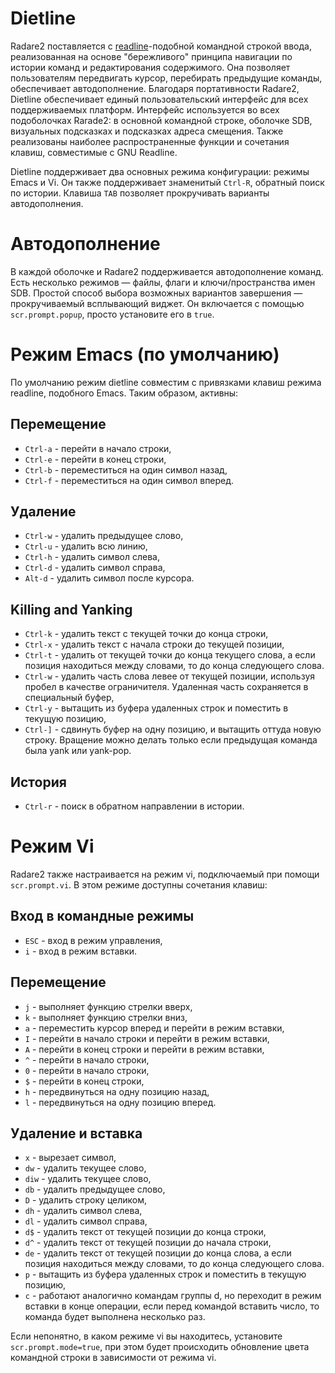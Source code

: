 # Dietline

Radare2 поставляется с [readline](https://en.wikipedia.org/wiki/GNU_Readline)-подобной командной строкой ввода, реализованная на основе "бережливого" принципа навигации по истории команд и редактирования содержимого. Она позволяет пользователям передвигать курсор, перебирать предыдущие команды, обеспечивает автодополнение. Благодаря портативности Radare2, Dietline обеспечивает единый пользовательский интерфейс для всех поддерживаемых платформ. Интерфейс используется во всех подоболочках Rarade2: в основной командной строке, оболочке SDB, визуальных подсказках и подсказках адреса смещения. Также реализованы наиболее распространенные функции и сочетания клавиш, совместимые с GNU Readline.

Dietline поддерживает два основных режима конфигурации: режимы Emacs и Vi. Он также поддерживает знаменитый `Ctrl-R`, обратный поиск по истории. Клавиша `TAB` позволяет прокручивать варианты автодополнения.

# Автодополнение

В каждой оболочке и Radare2 поддерживается автодополнение команд. Есть несколько режимов — файлы, флаги и ключи/пространства имен SDB. Простой способ выбора возможных вариантов завершения — прокручиваемый всплывающий виджет. Он включается с помощью `scr.prompt.popup`, просто установите его в `true`.

# Режим Emacs (по умолчанию)

По умолчанию режим dietline совместим с привязками клавиш режима readline, подобного Emacs. Таким образом, активны:

## Перемещение
- `Ctrl-a` - перейти в начало строки,
- `Ctrl-e` - перейти в конец строки,
- `Ctrl-b` - переместиться на один символ назад,
- `Ctrl-f` - переместиться на один символ вперед.

## Удаление
- `Ctrl-w` - удалить предыдущее слово,
- `Ctrl-u` - удалить всю линию,
- `Ctrl-h` - удалить символ слева,
- `Ctrl-d` - удалить символ справа,
- `Alt-d` - удалить символ после курсора.

## Killing and Yanking
- `Ctrl-k` - удалить текст с текущей точки до конца строки,
- `Ctrl-x` - удалить текст с начала строки до текущей позиции,
- `Ctrl-t` - удалить от текущей точки до конца текущего слова, а если позиция находиться между словами, то до конца следующего слова.
- `Ctrl-w` - удалить часть слова левее от текущей позиции, используя пробел в качестве ограничителя. Удаленная часть сохраняется в специальный буфер,
- `Ctrl-y` - вытащить из буфера удаленных строк и поместить в текущую позицию,
- `Ctrl-]` - сдвинуть буфер на одну позицию, и вытащить оттуда новую строку. Вращение можно делать только если предыдущая команда была yank или yank-pop.

## История
- `Ctrl-r` - поиск в обратном направлении в истории.

# Режим Vi

Radare2 также настраивается на режим vi, подключаемый при помощи `scr.prompt.vi`. В этом режиме доступны сочетания клавиш:

## Вход в командные режимы
- `ESC` - вход в режим управления,
- `i` - вход в режим вставки.

## Перемещение
- `j` - выполняет функцию стрелки вверх,
- `k` - выполняет функцию стрелки вниз,
- `a` - переместить курсор вперед и перейти в режим вставки,
- `I` - перейти в начало строки и перейти в режим вставки,
- `A` - перейти в конец строки и перейти в режим вставки,
- `^` - перейти в начало строки,
- `0` - перейти в начало строки,
- `$` - перейти в конец строки,
- `h` - передвинуться на одну позицию назад,
- `l` - передвинуться на одну позицию вперед.

## Удаление и вставка
- `x` - вырезает символ,
- `dw` - удалить текущее слово,
- `diw` - удалить текущее слово,
- `db` - удалить предыдущее слово,
- `D` - удалить строку целиком,
- `dh` - удалить символ слева,
- `dl` - удалить символ справа,
- `d$` - удалить текст от текущей позиции до конца строки,
- `d^` - удалить текст от текущей позиции до начала строки,
- `de` - удалить текст от текущей позиции до конца слова, а если позиция находиться между словами, то до конца следующего слова.
- `p` - вытащить из буфера удаленных строк и поместить в текущую позицию,
- `c` - работают аналогично командам группы d, но переходит в режим вставки в конце операции, если перед командой вставить число, то команда будет выполнена несколько раз.

Если непонятно, в каком режиме vi вы находитесь, установите `scr.prompt.mode=true`, при этом будет происходить обновление цвета командной строки в зависимости от режима vi.
